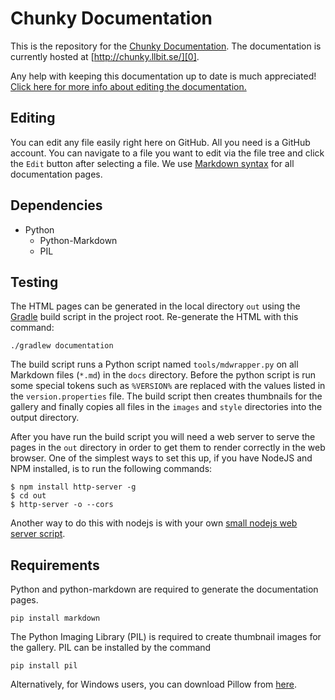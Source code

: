 # Chunky Documentation

This is the repository for the [Chunky Documentation][0].  The documentation is
currently hosted at [http://chunky.llbit.se/][0].

Any help with keeping this documentation up to date is much appreciated!
[Click here for more info about editing the documentation.][5]


## Editing

You can edit any file easily right here on GitHub. All you need is a GitHub
account. You can navigate to a file you want to edit via the file tree and
click the `Edit` button after selecting a file. We use [Markdown syntax][3] for
all documentation pages.

## Dependencies

* Python
    * Python-Markdown
    * PIL

## Testing

The HTML pages can be generated in the local directory `out` using the
[Gradle][1] build script in the project root. Re-generate the HTML with
this command:

    ./gradlew documentation



The build script runs a Python script named `tools/mdwrapper.py` on all
Markdown files (`*.md`) in the `docs` directory. Before the python script is
run some special tokens such as `%VERSION%` are replaced with the values listed
in the `version.properties` file. The build script then creates thumbnails for
the gallery and finally copies all files in the `images` and `style`
directories into the output directory.

After you have run the build script you will need a web server to serve the
pages in the `out` directory in order to get them to render correctly in the
web browser. One of the simplest ways to set this up, if you have NodeJS and
NPM installed, is to run the following commands:

    $ npm install http-server -g
    $ cd out
    $ http-server -o --cors

Another way to do this with nodejs is with your own [small nodejs web server
script][2].


## Requirements

Python and python-markdown are required to generate the documentation pages.

    pip install markdown

The Python Imaging Library (PIL) is required to create thumbnail images for
the gallery. PIL can be installed by the command

    pip install pil

Alternatively, for Windows users, you can download Pillow from [here][4].


[0]:http://chunky.llbit.se/
[1]:http://gradle.org/
[2]:http://stackoverflow.com/a/13635318
[3]:http://daringfireball.net/projects/markdown/syntax
[4]:http://www.lfd.uci.edu/~gohlke/pythonlibs/
[5]:http://chunky.llbit.se/contributing.html#documentation
